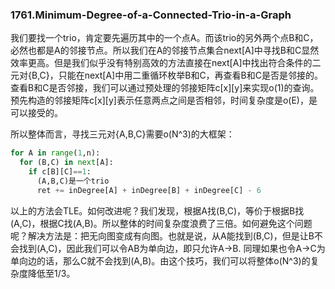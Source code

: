 ### 1761.Minimum-Degree-of-a-Connected-Trio-in-a-Graph

我们要找一个trio，肯定要先遍历其中的一个点A。而该trio的另外两个点B和C，必然也都是A的邻接节点。所以我们在A的邻接节点集合next[A]中寻找B和C显然效率更高。但是我们似乎没有特别高效的方法直接在next[A]中找出符合条件的二元对{B,C}，只能在next[A]中用二重循环枚举B和C，再查看B和C是否是邻接的。查看B和C是否邻接，我们可以通过预处理的邻接矩阵c[x][y]来实现o(1)的查询。预先构造的邻接矩阵c[x][y]表示任意两点之间是否相邻，时间复杂度是o(E)，是可以接受的。

所以整体而言，寻找三元对{A,B,C}需要o(N^3)的大框架：
```py
for A in range(1,n):
  for (B,C) in next[A]:
    if c[B][C]==1: 
      (A,B,C)是一个trio
      ret += inDegree[A] + inDegree[B] + inDegree[C] - 6
```

以上的方法会TLE。如何改进呢？我们发现，根据A找(B,C)，等价于根据B找(A,C)，根据C找(A,B)。所以整体的时间复杂度浪费了三倍。如何避免这个问题呢？解决方法是：把无向图变成有向图。也就是说，从A能找到(B,C)，但是让B不会找到(A,C)，因此我们可以令AB为单向边，即只允许A->B. 同理如果也令A->C为单向边的话，那么C就不会找到(A,B)。由这个技巧，我们可以将整体o(N^3)的复杂度降低至1/3。
